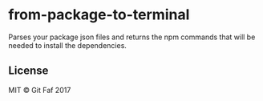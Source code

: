 # from-package-to-terminal

Parses your package json files and returns the npm commands that will be needed to install the dependencies.

## License

MIT &copy; Git Faf 2017

